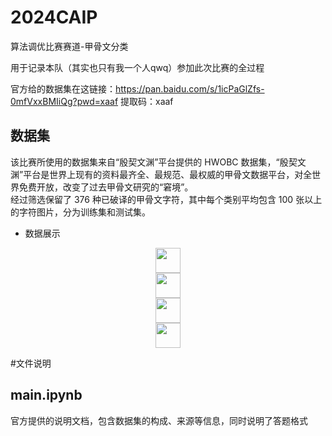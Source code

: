 # 2024CAIP
算法调优比赛赛道-甲骨文分类

用于记录本队（其实也只有我一个人qwq）参加此次比赛的全过程

官方给的数据集在这链接：https://pan.baidu.com/s/1icPaGlZfs-0mfVxxBMIiQg?pwd=xaaf 
提取码：xaaf 

## 数据集
该比赛所使用的数据集来自“殷契文渊”平台提供的 HWOBC 数据集，“殷契文渊”平台是世界上现有的资料最齐全、最规范、最权威的甲骨文数据平台，对全世界免费开放，改变了过去甲骨文研究的“窘境”。  
经过筛选保留了 376 种已破译的甲骨文字符，其中每个类别平均包含 100 张以上的字符图片，分为训练集和测试集。

- 数据展示


 
<div class='insertContainerBox row'>
<div class='insertItem' align=center><img src="https://imgbed.momodel.cn/20231202093532.png" width="40px"/></div>
   <div class='insertItem' align=center><img src="https://imgbed.momodel.cn/20231202093548.png" width="40px"/></div> 
       <div class='insertItem' align=center><img src="https://imgbed.momodel.cn/20231202093607.png" width="40px"/></div> 
    <div class='insertItem' align=center><img src="https://imgbed.momodel.cn/20231202093630.png" width="40px"/></div> 
</div>

#文件说明
## main.ipynb
官方提供的说明文档，包含数据集的构成、来源等信息，同时说明了答题格式


